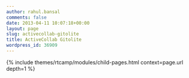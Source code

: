 ```yaml
---
author: rahul.bansal
comments: false
date: 2013-04-11 10:07:18+00:00
layout: page
slug: activecollab-gitolite
title: ActiveCollab Gitolite
wordpress_id: 36909
---
```


{% include themes/rtcamp/modules/child-pages.html context=page.url depth=1 %}
